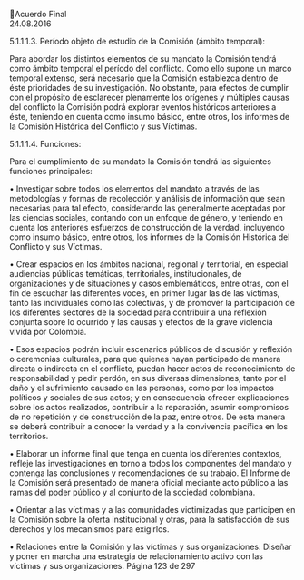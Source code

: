 Acuerdo Final  
24.08.2016 
 
5.1.1.1.3. Período objeto de estudio de la Comisión (ámbito temporal): 
 
Para abordar los distintos elementos de su mandato la Comisión tendrá como ámbito temporal el período 
del conflicto. Como ello supone un marco temporal extenso, será necesario que la Comisión establezca 
dentro de éste prioridades de su investigación. No obstante, para efectos de cumplir con el propósito de 
esclarecer plenamente los orígenes y múltiples causas del conflicto la Comisión podrá explorar eventos 
históricos  anteriores  a  éste,  teniendo  en  cuenta  como  insumo  básico,  entre  otros,  los  informes  de  la 
Comisión Histórica del Conflicto y sus Víctimas. 
 
5.1.1.1.4. Funciones:  
 
Para el cumplimiento de su mandato la Comisión tendrá las siguientes funciones principales: 
 
• Investigar sobre todos los elementos del mandato a través de las metodologías y formas de 
recolección  y  análisis  de  información  que  sean  necesarias  para  tal  efecto,  considerando  las 
generalmente  aceptadas  por  las  ciencias  sociales,  contando  con  un  enfoque  de  género,  y 
teniendo en cuenta los anteriores esfuerzos de construcción de la verdad, incluyendo como 
insumo básico, entre otros, los informes de la Comisión Histórica del Conflicto y sus Víctimas. 
 
• Crear espacios en los ámbitos nacional, regional y territorial, en especial audiencias públicas 
temáticas,  territoriales,  institucionales,  de  organizaciones  y  de  situaciones  y  casos 
emblemáticos, entre otras, con el fin de escuchar las diferentes voces, en primer lugar las de 
las víctimas, tanto las individuales como las colectivas, y de promover la participación de los 
diferentes sectores de la sociedad para contribuir a una reflexión conjunta sobre lo ocurrido y 
las causas y efectos de la grave violencia vivida por Colombia.  
 
• Esos  espacios  podrán  incluir  escenarios  públicos  de  discusión  y  reflexión  o  ceremonias 
culturales, para que quienes hayan participado de manera directa o indirecta en el conflicto, 
puedan  hacer  actos  de  reconocimiento  de  responsabilidad  y  pedir  perdón,  en  sus  diversas 
dimensiones,  tanto  por  el  daño  y  el  sufrimiento  causado  en  las  personas,  como  por  los 
impactos políticos y sociales de sus actos; y en consecuencia ofrecer explicaciones sobre los 
actos  realizados,  contribuir  a  la  reparación,  asumir  compromisos  de  no  repetición  y  de 
construcción de la paz, entre otros. De esta manera se deberá contribuir a conocer la verdad y 
a la convivencia pacífica en los territorios.   
 
• Elaborar  un  informe  final  que  tenga  en  cuenta  los  diferentes  contextos,  refleje  las 
investigaciones en torno a todos los componentes del mandato y contenga las conclusiones y 
recomendaciones de su trabajo. El Informe de la Comisión será presentado de manera oficial 
mediante acto público a las ramas del poder público y al conjunto de la sociedad colombiana.  
 
• Orientar a las víctimas y a las comunidades victimizadas que participen en la Comisión sobre la 
oferta institucional y otras, para la satisfacción de sus derechos y los mecanismos para exigirlos. 
 
• Relaciones entre la Comisión y las víctimas y sus organizaciones: Diseñar y poner en marcha 
una estrategia de relacionamiento activo con las víctimas y sus organizaciones. 
Página 123 de 297 
 

